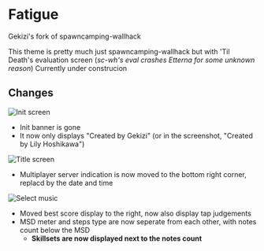 # Fatigue
Gekizi's fork of spawncamping-wallhack

This theme is pretty much just spawncamping-wallhack but with 'Til Death's evaluation screen (*sc-wh's eval crashes Etterna for some unknown reason*)
Currently under construcion

## Changes
![Init screen](https://media.discordapp.net/attachments/1075751088692666398/1089250298901582015/2023-03-26_010734.jpg?width=768&height=431)
* Init banner is gone
* It now only displays "Created by Gekizi" (or in the screenshot, "Created by Lily Hoshikawa")

![Title screen](https://media.discordapp.net/attachments/1075751088692666398/1089250298628939897/2023-03-26_005115.jpg?width=768&height=431)
* Multiplayer server indication is now moved to the bottom right corner, replacd by the date and time

![Select music](https://media.discordapp.net/attachments/1075751088692666398/1089250296993161308/2023-03-26_004105.jpg?width=768&height=431)
* Moved best score display to the right, now also display tap judgements
* MSD meter and steps type are now seperate from each other, with notes count below the MSD
  * **Skillsets are now displayed next to the notes count**
